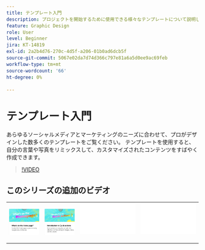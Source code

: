 ```yaml
---
title: テンプレート入門
description: プロジェクトを開始するために使用できる様々なテンプレートについて説明します
feature: Graphic Design
role: User
level: Beginner
jira: KT-14819
exl-id: 2a2b4d76-270c-4d5f-a206-01b0ad6dcb5f
source-git-commit: 5067e02da7d74d366c797e81a6a5d0ee9ac69feb
workflow-type: tm+mt
source-wordcount: '66'
ht-degree: 0%

---
```


# テンプレート入門

あらゆるソーシャルメディアとマーケティングのニーズに合わせて、プロがデザインした数多くのテンプレートをご覧ください。 テンプレートを使用すると、自分の言葉や写真をリミックスして、カスタマイズされたコンテンツをすばやく作成できます。

>[!VIDEO](https://video.tv.adobe.com/v/3443532?quality=12&learn=on&hidetitle=true&captions=jpn)

## このシリーズの追加のビデオ

<table style="table-layout:fixed">
<tr>
 <td>
      <a href="get-started.md">
         <img alt="ホームページの内容" src="assets/home-page.png" />
      </a>
 </td>
 <td>
      <a href="quick-actions.md">
         <img alt="クイックアクションの概要" src="assets/quick-actions.png" />
      </a>
 </td>
 <td>
      <img alt="スペーサー" src="../assets/Whitespacer.png" />
      <div>
      <br>
   </td>
    <td>
      <img alt="スペーサー" src="../assets/Whitespacer.png" />
      <div>
      <br>
   </td>
</tr>
</table>

